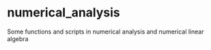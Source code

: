 # numerical_analysis

Some functions and scripts in numerical analysis and numerical linear algebra
